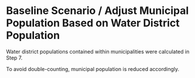 # Baseline Scenario / Adjust Municipal Population Based on Water District Population

Water district populations contained within municipalities were calculated in Step 7.

To avoid double-counting, municipal population is reduced accordingly.
